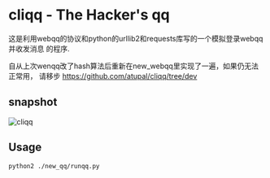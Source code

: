 cliqq - The Hacker's qq
=======================

这是利用webqq的协议和python的urllib2和requests库写的一个模拟登录webqq并收发消息
的程序.

自从上次wenqq改了hash算法后重新在new_webqq里实现了一遍，如果仍无法正常用，
请移步 https://github.com/atupal/cliqq/tree/dev

## snapshot
![cliqq](http://atupal.qiniudn.com/cliqq.jpg)

## Usage
```
python2 ./new_qq/runqq.py
```
